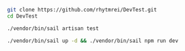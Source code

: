 ```bash
    git clone https://github.com/rhytmrei/DevTest.git
    cd DevTest
```

```bash
    ./vendor/bin/sail artisan test
```

```bash
    ./vendor/bin/sail up -d && ./vendor/bin/sail npm run dev
```
